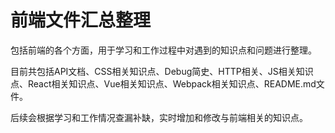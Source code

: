 # 前端文件汇总整理

包括前端的各个方面，用于学习和工作过程中对遇到的知识点和问题进行整理。

目前共包括API文档、CSS相关知识点、Debug简史、HTTP相关、JS相关知识点、React相关知识点、Vue相关知识点、Webpack相关知识点、README.md文件。

后续会根据学习和工作情况查漏补缺，实时增加和修改与前端相关的知识点。



